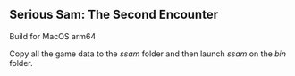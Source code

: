 ## Serious Sam: The Second Encounter

Build for MacOS arm64

Copy all the game data to the *ssam* folder and then launch *ssam* on the *bin* folder.